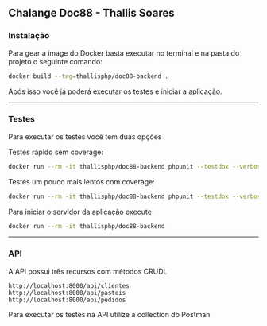 ## Chalange Doc88 - Thallis Soares

### Instalação

Para gear a image do Docker basta executar no terminal e na pasta do projeto o seguinte comando:

```bash
docker build --tag=thallisphp/doc88-backend .
```

Após isso você já poderá executar os testes e iniciar a aplicação.

----

### Testes

Para executar os testes você tem duas opções

Testes rápido sem coverage:

```bash
docker run --rm -it thallisphp/doc88-backend phpunit --testdox --verbose
```

Testes um pouco mais lentos com coverage:

```bash
docker run --rm -it thallisphp/doc88-backend phpunit --testdox --verbose --coverage-text
```

Para iniciar o servidor da aplicação execute

```bash
docker run --rm -it thallisphp/doc88-backend
```

----

### API

A API possui três recursos com métodos CRUDL

```
http://localhost:8000/api/clientes
http://localhost:8000/api/pasteis
http://localhost:8000/api/pedidos
```

Para executar os testes na API utilize a collection do Postman
